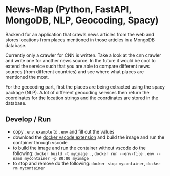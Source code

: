 # News-Map (Python, FastAPI, MongoDB, NLP, Geocoding, Spacy)
Backend for an application that crawls news articles from the web and stores locations from places mentioned in those articles in a MongoDB database.

Currently only a crawler for CNN is written. Take a look at the cnn crawler and write one for another news source. In the future it would be cool to extend the service such that you are able to compare different news sources (from different countries) and see where what places are mentioned the most.

For the geocoding part, first the places are being extracted using the spacy package (NLP). A lot of different geocoding services then return the coordinates for the location strings and the coordinates are stored in the database.

## Develop / Run
- copy `.env.example` to `.env` and fill out the values
- download the [docker vscode extension](https://marketplace.visualstudio.com/items?itemName=ms-azuretools.vscode-docker) and build the image and run the container through vscode
- to build the image and run the container without vscode do the following: `docker build -t myimage .`, `docker run --env-file .env --name mycontainer -p 80:80 myimage`
- to stop and remove do the following: `docker stop mycontainer`, `docker rm mycontainer` 